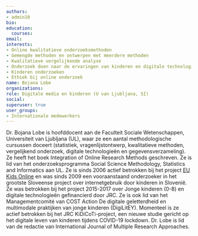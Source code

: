 ```yaml
---
authors:
- admin10
bio: 
education:
  courses:
email:
interests:
- Online kwalitatieve onderzoeksmethoden
- Gemengde methoden en ontwerpen met meerdere methoden
- Kwalitatieve vergelijkende analyse
- Onderzoek doen naar de ervaringen van kinderen en digitale technologieën
- Kinderen onderzoeken
- Ethiek bij online onderzoek
name: Bojana Lobe
organizations:
role: Digitale media en kinderen (U van Ljubljana, SI)
social:
superuser: true
user_groups:
- Internationale medewerkers
---
```


Dr. Bojana Lobe is hoofddocent aan de Faculteit Sociale Wetenschappen, Universiteit van Ljubljana (UL), waar ze een aantal methodologische cursussen doceert (statistiek, vragenlijstontwerp, kwalitatieve methoden, vergelijkend onderzoek, digitale technologieën en gegevensverzameling). Ze heeft het boek Integration of Online Research Methods geschreven. Ze is lid van het onderzoeksprogramma Social Science Methodology, Statistics and Informatics aan UL. Ze is sinds 2006 actief betrokken bij het project [EU Kids Online](www.eukidsonline.net) en was sinds 2009 een vooraanstaand onderzoeker in het grootste Sloveense project over internetgebruik door kinderen in Slovenië. Ze was betrokken bij het project 2015-2017 over Jonge kinderen (0-8) en digitale technologieën gefinancierd door JRC. Ze is ook lid van het Managementcomité van COST Action De digitale geletterdheid en multimodale praktijken van jonge kinderen (DigiLitEY). Momenteel is ze actief betrokken bij het JRC KiDiCoTi-project, een nieuwe studie gericht op het digitale leven van kinderen tijdens COVID-19 lockdown. Dr. Lobe is lid van de redactie van International Journal of Multiple Research Approaches.